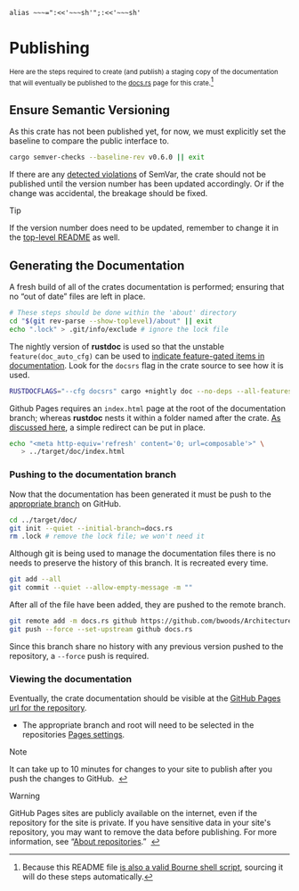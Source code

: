 	alias ~~~=":<<'~~~sh'";:<<'~~~sh'

# Publishing

<small>Here are the steps required to create (and publish) a staging copy of the documentation that will eventually be published to the [docs.rs]() page for this crate.</small>[^sh]




[^sh]: Because this README file [is also a valid Bourne shell script](https://gist.github.com/bwoods/1c25cb7723a06a076c2152a2781d4d49), sourcing it will do these steps automatically.



## Ensure Semantic Versioning

As this crate has not been published yet, for now, we must explicitly set the baseline to compare the public interface to.

~~~sh
cargo semver-checks --baseline-rev v0.6.0 || exit
~~~

If there are any [detected violations](https://github.com/obi1kenobi/cargo-semver-checks) of SemVar, the crate should not be published until the version number has been updated accordingly. Or if the change was accidental, the breakage should be fixed.

> [!TIP]
>
> If the version number does need to be updated, remember to change it in the [top-level README](../README.md) as well.



## Generating the Documentation

A fresh build of all of the crates documentation is performed; ensuring that no “out of date” files are left in place.	

~~~sh
# These steps should be done within the 'about' directory
cd "$(git rev-parse --show-toplevel)/about" || exit
echo ".lock" > .git/info/exclude # ignore the lock file
~~~

The nightly version of **rustdoc** is used so that the unstable `feature(doc_auto_cfg)` can be used to [indicate feature-gated items in documentation](https://github.com/rust-random/rand/issues/986). Look for the `docsrs` flag in the crate source to see how it is used.

~~~sh
RUSTDOCFLAGS="--cfg docsrs" cargo +nightly doc --no-deps --all-features || exit
~~~

Github Pages requires an `index.html` page at the root of the documentation branch; whereas **rustdoc** nests it within a folder named after the crate. [As discussed here](https://dev.to/deciduously/prepare-your-rust-api-docs-for-github-pages-2n5i), a simple redirect can be put in place.

~~~sh
echo "<meta http-equiv='refresh' content='0; url=composable'>" \
   > ../target/doc/index.html
~~~



### Pushing to the documentation branch

Now that the documentation has been generated it must be push to the [appropriate branch](https://github.com/bwoods/Architecture/tree/docs.rs) on GitHub.

~~~sh
cd ../target/doc/
git init --quiet --initial-branch=docs.rs
rm .lock # remove the lock file; we won't need it
~~~

Although git is being used to manage the documentation files there is no needs to preserve the history of this branch. It is recreated every time.

~~~sh
git add --all
git commit --quiet --allow-empty-message -m ""
~~~

After all of the file have been added, they are pushed to the remote branch.

~~~sh
git remote add -m docs.rs github https://github.com/bwoods/Architecture.git
git push --force --set-upstream github docs.rs
~~~

Since this branch share no history with any previous version pushed to the repository, a `--force` push is required.



### Viewing the documentation

Eventually, the crate documentation should be visible at the [GitHub Pages url for the repository](http://bwoods.github.io/Architecture).

- The appropriate branch and root will need to be selected in the repositories [Pages settings](https://github.com/bwoods/Architecture/settings/pages).



> [!NOTE]
>
> It can take up to 10 minutes for changes to your site to publish after you push the changes to GitHub.&nbsp; [↩](https://docs.github.com/en/pages/getting-started-with-github-pages/creating-a-github-pages-site)



> [!WARNING]
>
> GitHub Pages sites are publicly available on the internet, even if the repository for the site is private. If you have sensitive data in your site's repository, you may want to remove the data before publishing. For more information, see “[About repositories](https://docs.github.com/en/repositories/creating-and-managing-repositories/about-repositories#about-repository-visibility).”&nbsp; [↩](https://docs.github.com/en/pages/getting-started-with-github-pages/creating-a-github-pages-site)



